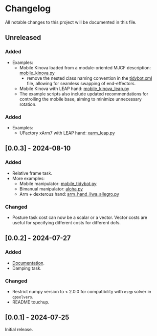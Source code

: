 # Changelog

All notable changes to this project will be documented in this file.

## Unreleased

### Added

- Examples:
    - Mobile Kinova loaded from a module-oriented MJCF description: [mobile_kinova.py](examples/mobile_kinova.py)
      - remove the nested class naming convention in the [tidybot.xml](tidybot.xml) file, allowing for seamless swapping of end-effectors.
    - Mobile Kinova with LEAP hand: [mobile_kinova_leap.py](examples/mobile_kinova_leap.py)
    - The example scripts also include updated recommendations for controlling the mobile base, aiming to minimize unnecessary rotation.

### Added

- Examples:
    - UFactory xArm7 with LEAP hand: [xarm_leap.py](examples/arm_hand_xarm_leap.py)

## [0.0.3] - 2024-08-10

### Added

- Relative frame task.
- More examples:
    - Mobile manipulator: [mobile_tidybot.py](examples/mobile_tidybot.py)
    - Bimanual manipulator: [aloha.py](examples/arm_aloha.py)
    - Arm + dexterous hand: [arm_hand_iiwa_allegro.py](examples/arm_hand_iiwa_allegro.py)

### Changed

- Posture task cost can now be a scalar or a vector. Vector costs are useful for specifying different costs for different dofs.

## [0.0.2] - 2024-07-27

### Added

- [Documentation](https://kevinzakka.github.io/mink/).
- Damping task.

### Changed

- Restrict numpy version to < 2.0.0 for compatibility with `osqp` solver in `qpsolvers`.
- README touchup.

## [0.0.1] - 2024-07-25

Initial release.
